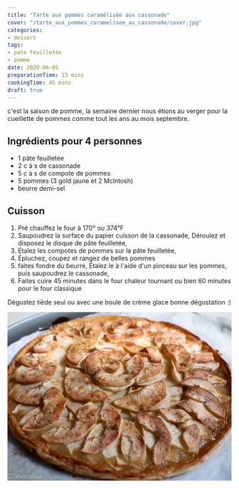 ```yaml
---
title: "Tarte aux pommes caramélisée aux cassonade"
cover: "/tarte_aux_pommes_caramelisee_au_cassonade/cover.jpg"
categories:
- dessert
tags:
- pate feuilletée
- pomme
date: 2020-06-05
preparationTime: 15 mins
cookingTime: 45 mins
draft: true
---
```

c'est la saison de pomme, la semaine dernier nous étions au verger pour la cueillette de pommes comme tout les ans au mois septembre.

 
<!--more--> 

## Ingrédients pour 4 personnes

- 1 pâte feuilletée
- 2 c à s de cassonade
- 5 c à s de compote de pommes
- 5 pommes (3 gold jaune et 2 Mclntosh)
- beurre demi-sel
 
## Cuisson ##

1. Pré chauffez le four à 170° ou 374°F
2. Saupoudrez la surface du papier cuisson de la cassonade, Déroulez et disposez le disque de pâte feuilletée,
3. Étalez les compotes de pommes sur la pâte feuilletée, 
4. Épluchez, coupez et rangez de belles pommes 
5. faites fondre du beurre, Étalez le à l'aide d'un pinceau sur les pommes, puis saupoudrez le cassonade,
6. Faites cuire 45 minutes dans le four chaleur tournant ou bien 60 minutes pour le four classique
 
Dégustez tiède seul ou avec une boule de crème glace bonne dégustation :)

![resultat](cover.jpg)